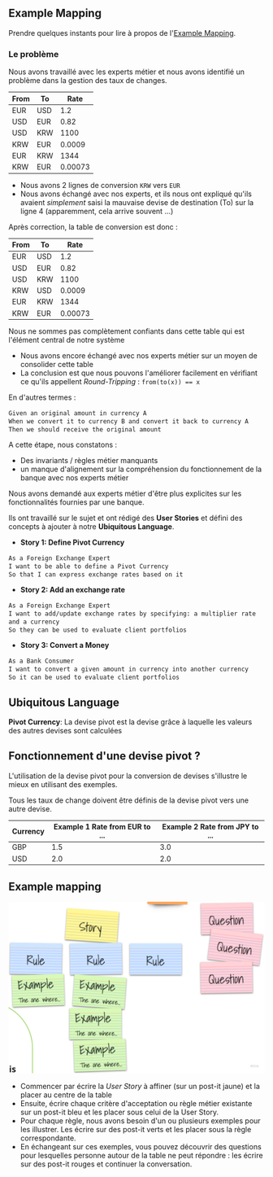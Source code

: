 ## Example Mapping

Prendre quelques instants pour lire à propos de l'[Example Mapping](https://xtrem-tdd.netlify.app/Flavours/example-mapping).

### Le problème
Nous avons travaillé avec les experts métier et nous avons identifié un problème dans la gestion des taux de changes.

| From | To   | Rate    |
|------|------|---------|
| EUR  | USD  | 1.2     |
| USD  | EUR  | 0.82    |
| USD  | KRW  | 1100    |
| KRW  | EUR  | 0.0009  |
| EUR  | KRW  | 1344    |
| KRW  | EUR  | 0.00073 |

- Nous avons 2 lignes de conversion `KRW` vers `EUR`
- Nous avons échangé avec nos experts, et ils nous ont expliqué qu'ils avaient *simplement* saisi la mauvaise devise de destination (To) sur la ligne 4 (apparemment, cela arrive souvent ...)

Après correction, la table de conversion est donc :

| From | To  | Rate    |
|------|-----|---------|
| EUR  | USD | 1.2     |
| USD  | EUR | 0.82    |
| USD  | KRW | 1100    |
| KRW  | USD | 0.0009  |
| EUR  | KRW | 1344    |
| KRW  | EUR | 0.00073 |

Nous ne sommes pas complètement confiants dans cette table qui est l'élément central de notre système
- Nous avons encore échangé avec nos experts métier sur un moyen de consolider cette table
- La conclusion est que nous pouvons l'améliorer facilement en vérifiant ce qu'ils appellent *Round-Tripping* : `from(to(x)) == x`

En d'autres termes :

```gherkin
Given an original amount in currency A
When we convert it to currency B and convert it back to currency A
Then we should receive the original amount 
```

A cette étape, nous constatons :
- Des invariants / règles métier manquants
- un manque d'alignement sur la compréhension du fonctionnement de la banque avec nos experts métier

Nous avons demandé aux experts métier d'être plus explicites sur les fonctionnalités fournies par une banque.

Ils ont travaillé sur le sujet et ont rédigé des **User Stories** et défini des concepts à ajouter à notre **Ubiquitous Language**. 

- **Story 1: Define Pivot Currency**
```gherkin
As a Foreign Exchange Expert
I want to be able to define a Pivot Currency
So that I can express exchange rates based on it
```
- **Story 2: Add an exchange rate**
```gherkin
As a Foreign Exchange Expert
I want to add/update exchange rates by specifying: a multiplier rate and a currency
So they can be used to evaluate client portfolios
```
- **Story 3: Convert a Money**
```gherkin
As a Bank Consumer
I want to convert a given amount in currency into another currency
So it can be used to evaluate client portfolios
```

## Ubiquitous Language

**Pivot Currency**: La devise pivot est la devise grâce à laquelle les valeurs des autres devises sont calculées

## Fonctionnement d'une devise pivot ?

L'utilisation de la devise pivot pour la conversion de devises s'illustre le mieux en utilisant des exemples.

Tous les taux de change doivent être définis de la devise pivot vers une autre devise.

| Currency | Example 1 Rate from EUR to ... | Example 2 Rate from JPY to ... |
|----------|--------------------------------|--------------------------------|
| GBP      | 1.5                            | 3.0                            |
| USD      | 2.0                            | 2.0                            |

## Example mapping

![](../img/example-mapping.png)

- Commencer par écrire la *User Story* à affiner (sur un post-it jaune) et la placer au centre de la table
- Ensuite, écrire chaque critère d'acceptation ou règle métier existante sur un post-it bleu et les placer sous celui de la User Story.
- Pour chaque règle, nous avons besoin d'un ou plusieurs exemples pour les illustrer. Les écrire sur des post-it verts et les placer sous la règle correspondante.
- En échangeant sur ces exemples, vous pouvez découvrir des questions pour lesquelles personne autour de la table ne peut répondre : les écrire sur des post-it rouges et continuer la conversation. 

